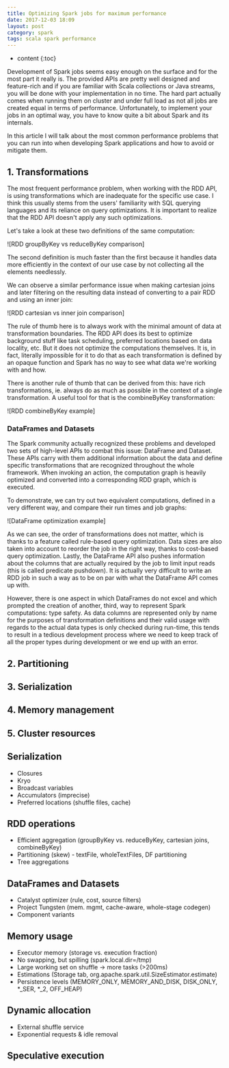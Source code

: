 ```yaml
---
title: Optimizing Spark jobs for maximum performance
date: 2017-12-03 18:09
layout: post
category: spark
tags: scala spark performance
---
```


* content
{:toc}

Development of Spark jobs seems easy enough on the surface and for the most part it really is. The provided APIs are pretty well designed and feature-rich and if you are familiar with Scala collections or Java streams, you will be done with your implementation in no time. The hard part actually comes when running them on cluster and under full load as not all jobs are created equal in terms of performance. Unfortunately, to implement your jobs in an optimal way, you have to know quite a bit about Spark and its internals.

In this article I will talk about the most common performance problems that you can run into when developing Spark applications and how to avoid or mitigate them.


## 1. Transformations

The most frequent performance problem, when working with the RDD API, is using transformations which are inadequate for the specific use case. I think this usually stems from the users' familiarity with SQL querying languages and its reliance on query optimizations. It is important to realize that the RDD API doesn't apply any such optimizations.

Let's take a look at these two definitions of the same computation:

![RDD groupByKey vs reduceByKey comparison]

The second definition is much faster than the first because it handles data more efficiently in the context of our use case by not collecting all the elements needlessly.

We can observe a similar performance issue when making cartesian joins and later filtering on the resulting data instead of converting to a pair RDD and using an inner join:

![RDD cartesian vs inner join comparison]

The rule of thumb here is to always work with the minimal amount of data at transformation boundaries. The RDD API does its best to optimize background stuff like task scheduling, preferred locations based on data locality, etc. But it does not optimize the computations themselves. It is, in fact, literally impossible for it to do that as each transformation is defined by an opaque function and Spark has no way to see what data we're working with and how.

There is another rule of thumb that can be derived from this: have rich transformations, ie. always do as much as possible in the context of a single transformation. A useful tool for that is the combineByKey transformation:

![RDD combineByKey example]

### DataFrames and Datasets

The Spark community actually recognized these problems and developed two sets of high-level APIs to combat this issue: DataFrame and Dataset. These APIs carry with them additional information about the data and define specific transformations that are recognized throughout the whole framework. When invoking an action, the computation graph is heavily optimized and converted into a corresponding RDD graph, which is executed.

To demonstrate, we can try out two equivalent computations, defined in a very different way, and compare their run times and job graphs:

![DataFrame optimization example]

As we can see, the order of transformations does not matter, which is thanks to a feature called rule-based query optimization. Data sizes are also taken into account to reorder the job in the right way, thanks to cost-based query optimization. Lastly, the DataFrame API also pushes information about the columns that are actually required by the job to limit input reads (this is called predicate pushdown). It is actually very difficult to write an RDD job in such a way as to be on par with what the DataFrame API comes up with.

However, there is one aspect in which DataFrames do not excel and which prompted the creation of another, third, way to represent Spark computations: type safety. As data columns are represented only by name for the purposes of transformation definitions and their valid usage with regards to the actual data types is only checked during run-time, this tends to result in a tedious development process where we need to keep track of all the proper types during development or we end up with an error.

## 2. Partitioning

## 3. Serialization

## 4. Memory management

## 5. Cluster resources



## Serialization

* Closures
* Kryo
* Broadcast variables
* Accumulators (imprecise)
* Preferred locations (shuffle files, cache)

## RDD operations

* Efficient aggregation (groupByKey vs. reduceByKey, cartesian joins, combineByKey)
* Partitioning (skew) - textFile, wholeTextFiles, DF partitioning
* Tree aggregations

## DataFrames and Datasets

* Catalyst optimizer (rule, cost, source filters)
* Project Tungsten (mem. mgmt, cache-aware, whole-stage codegen)
* Component variants

## Memory usage

* Executor memory (storage vs. execution fraction)
* No swapping, but spilling (spark.local.dir=/tmp)
* Large working set on shuffle -> more tasks (>200ms)
* Estimations (Storage tab, org.apache.spark.util.SizeEstimator.estimate)
* Persistence levels (MEMORY_ONLY, MEMORY_AND_DISK, DISK_ONLY, *_SER, *_2, OFF_HEAP)

## Dynamic allocation

* External shuffle service
* Exponential requests & idle removal

## Speculative execution

